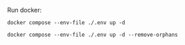 Run docker:
```
docker compose --env-file ./.env up -d
```
```
docker compose --env-file ./.env up -d --remove-orphans
```